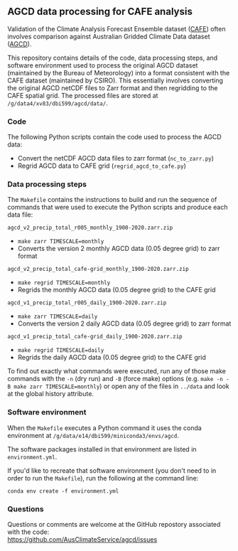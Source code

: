 ## AGCD data processing for CAFE analysis

Validation of the Climate Analysis Forecast Ensemble dataset
([CAFE](https://research.csiro.au/dfp/cafe-csiro-decadal-prediction-system/))
often involves comparison against
Australian Gridded Climate Data dataset
([AGCD](http://www.bom.gov.au/metadata/catalogue/19115/ANZCW0503900567)).

This repository contains details of the code, data processing steps,
and software environment used to process the original AGCD dataset
(maintained by the Bureau of Meteorology) into a format consistent
with the CAFE dataset (maintained by CSIRO).
This essentially involves converting the original AGCD netCDF files
to Zarr format and then regridding to the CAFE spatial grid.
The processed files are stored at `/g/data4/xv83/dbi599/agcd/data/`.

### Code

The following Python scripts contain the code used to process the AGCD data:
- Convert the netCDF AGCD data files to zarr format (`nc_to_zarr.py`)
- Regrid AGCD data to CAFE grid (`regrid_agcd_to_cafe.py`)

### Data processing steps

The `Makefile` contains the instructions to build and run the sequence of commands
that were used to execute the Python scripts and produce each data file:

`agcd_v2_precip_total_r005_monthly_1900-2020.zarr.zip`
- `make zarr TIMESCALE=monthly`
- Converts the version 2 monthly AGCD data (0.05 degree grid) to zarr format

`agcd_v2_precip_total_cafe-grid_monthly_1900-2020.zarr.zip`
- `make regrid TIMESCALE=monthly` 
- Regrids the monthly AGCD data (0.05 degree grid) to the CAFE grid

`agcd_v1_precip_total_r005_daily_1900-2020.zarr.zip`
- `make zarr TIMESCALE=daily`
- Converts the version 2 daily AGCD data (0.05 degree grid) to zarr format

`agcd_v1_precip_total_cafe-grid_daily_1900-2020.zarr.zip`
- `make regrid TIMESCALE=daily` 
- Regrids the daily AGCD data (0.05 degree grid) to the CAFE grid

To find out exactly what commands were executed,
run any of those make commands with the `-n` (dry run) and `-B` (force make)
options (e.g. `make -n -B make zarr TIMESCALE=monthly`)
or open any of the files in `../data` and look at the global history attribute.

### Software environment

When the `Makefile` executes a Python command it uses the conda environment
at `/g/data/e14/dbi599/miniconda3/envs/agcd`.

The software packages installed in that environment are listed in `environment.yml`.

If you'd like to recreate that software environment
(you don't need to in order to run the `Makefile`),
run the following at the command line:
```
conda env create -f environment.yml 
```

### Questions

Questions or comments are welcome at the GitHub repostory
associated with the code:  
https://github.com/AusClimateService/agcd/issues



